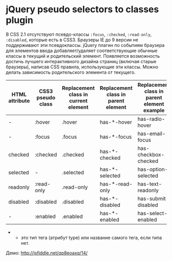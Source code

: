 # jQuery pseudo selectors to classes plugin

В CSS 2.1 отсутствуют псевдо-классы `:focus`, `:checked`, `:read-only`, `:disabled`, которые есть в CSS3.
Браузеры IE до 9 версии не поддерживают эти псевдоклассы. jQuery плагин по событиям браузера для элементов ввода добавляет/удаляет соответствующие обычные классы в текущий и родительский элемент. Появляется возможность достичь лучшего интерактивного дизайна страниц (включая старые браузеры), написав CSS правила, использующие эти классы. Можно делать зависимость родительского элемента от текущего.

HTML<br> attribute | CSS3<br>	pseudo class | Replacement<br> class in<br>	current element | Replacement<br> class in<br> parent element | Replacement<br> class in<br> parent element example
---       | ---       | ---         | ---             | ---         
-			    |:hover			|.hover			  |has-*-hover			|has-radio-hover
-			    |:focus			|.focus			  |has-*-focus			|has-email-focus
checked		|:checked		|.checked		  |has-*-checked		|has-checkbox-checked
selected	|-				  |.selected		|has-*-selected		|has-option-selected
readonly	|:read-only	|.read-only		|has-*-read-only	|has-text-readonly
disabled	|:disabled	|.disabled		|has-*-disabled		|has-submit-disabled
-			    |:enabled		|.enabled		  |has-*-enabled		|has-select-enabled

* - это тип тега (атрибут type) или название самого тега, если типа нет.

Демо: http://jsfiddle.net/qp8eoaxq/14/
